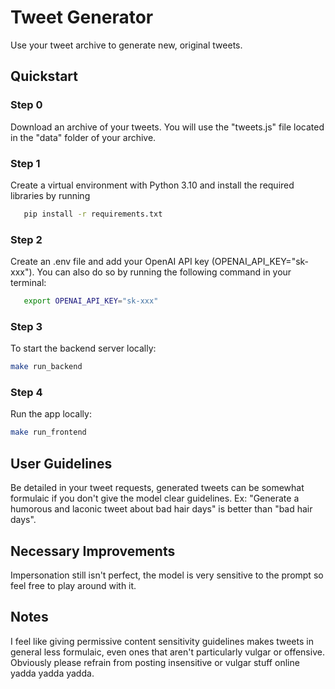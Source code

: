 # Tweet Generator

Use your tweet archive to generate new, original tweets.

## Quickstart

### Step 0

Download an archive of your tweets. You will use the "tweets.js" file located in the "data" folder of your archive.

### Step 1

Create a virtual environment with Python 3.10 and install the required libraries by running

 ```bash
    pip install -r requirements.txt
 ```

### Step 2

Create an .env file and add your OpenAI API key (OPENAI_API_KEY="sk-xxx"). You can also do so by running the following command in your terminal:

 ```bash
    export OPENAI_API_KEY="sk-xxx"
 ```

### Step 3

To start the backend server locally:

```bash
make run_backend
```

### Step 4

Run the app locally:

```bash
make run_frontend
```

## User Guidelines

Be detailed in your tweet requests, generated tweets can be somewhat formulaic if you don't give the model clear guidelines. Ex: "Generate a humorous and laconic tweet about bad hair days" is better than "bad hair days".

## Necessary Improvements

Impersonation still isn't perfect, the model is very sensitive to the prompt so feel free to play around with it. 

## Notes

I feel like giving permissive content sensitivity guidelines makes tweets in general less formulaic, even ones that aren't particularly vulgar or offensive. Obviously please refrain from posting insensitive or vulgar stuff online yadda yadda yadda.

